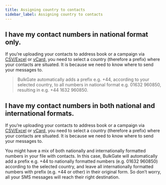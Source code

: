 ```yaml
---
title: Assigning country to contacts 
sidebar_label: Assigning country to contacts
---
```


## I have my contact numbers in national format only.
If you’re uploading your contacts to address book or a campaign via [CSV/Excel](importing-contacts-excel.md#how-do-i-import-contacts-to-address-book-via-csvexcel) or [vCard,](importing-contacts-via-vcard.md#how-do-i-import-contacts-to-address-book-via-vcard) you need to select a country (therefore a prefix) where your contacts are situated. It is because we need to know where to send your messages to. 

>BulkGate automatically adds a prefix e.g. +44, according to your selected country, to all numbers in national format e.g. 01632 960850, resulting in e.g. +44 1632 960850. 

## I have my contact numbers in both national and international formats.
If you’re uploading your contacts to address book or a campaign via [CSV/Excel](importing-contacts-excel.md#how-do-i-import-contacts-to-address-book-via-csvexcel) or [vCard,](importing-contacts-via-vcard.md#how-do-i-import-contacts-to-address-book-via-vcard) you need to select a country (therefore a prefix) where your contacts are situated. It is because we need to know where to send your messages to. 

You might have a mix of both nationally and internationally formatted numbers in your file with contacts. In this case, BulkGate will automatically add a prefix e.g. +44 to nationally formatted numbers (e.g. 01632 960850) according to the selected country, and leave all internationally formatted numbers with prefix (e.g. +44 or other) in their original form. So don’t worry, all your SMS messages will reach their right destination.
